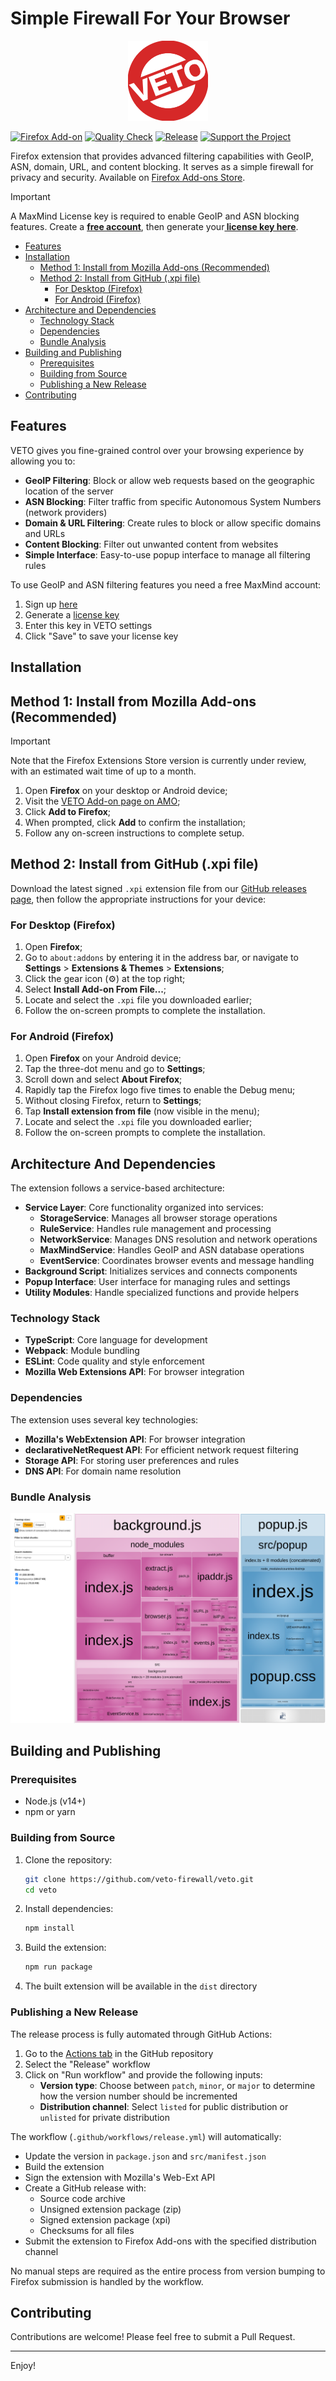 # Simple Firewall For Your Browser

<div align="center">
  <img src="assets/images/icon-128.png" alt="VETO Logo" width="128" height="128">
</div>

[![Firefox Add-on](https://img.shields.io/amo/v/veto)](https://addons.mozilla.org/firefox/addon/veto-firewall/)
[![Quality Check](https://github.com/veto-firewall/veto/actions/workflows/ci.yml/badge.svg)](https://github.com/veto-firewall/veto/actions/workflows/ci.yml)
[![Release](https://github.com/veto-firewall/veto/actions/workflows/release.yml/badge.svg)](https://github.com/veto-firewall/veto/actions/workflows/release.yml)
[![Support the Project](https://img.shields.io/badge/Patreon-Support-F96854.svg)](https://patreon.com/veto_firewall)

Firefox extension that provides advanced filtering capabilities with GeoIP, ASN, domain, URL, and content blocking. It serves as a simple firewall for privacy and security. Available on [Firefox Add-ons Store](https://addons.mozilla.org/firefox/addon/veto-firewall/).

> [!IMPORTANT]
> A MaxMind License key is required to enable GeoIP and ASN blocking features. Create a <a href="https://www.maxmind.com/en/geolite2/signup" target="_blank" rel="noopener noreferrer"><strong>free account</strong></a>, then generate your<a href="https://www.maxmind.com/en/accounts/current/license-key" target="_blank" rel="noopener noreferrer"><strong> license key here</strong></a>.

- [Features](#features)
- [Installation](#installation)
  - [Method 1: Install from Mozilla Add-ons (Recommended)](#method-1-install-from-mozilla-add-ons-recommended)
  - [Method 2: Install from GitHub (.xpi file)](#method-2-install-from-github-xpi-file)
    - [For Desktop (Firefox)](#for-desktop-firefox)
    - [For Android (Firefox)](#for-android-firefox)
- [Architecture and Dependencies](#architecture-and-dependencies)
  - [Technology Stack](#technology-stack)
  - [Dependencies](#dependencies)
  - [Bundle Analysis](#bundle-analysis)
- [Building and Publishing](#building-and-publishing)
  - [Prerequisites](#prerequisites)
  - [Building from Source](#building-from-source)
  - [Publishing a New Release](#publishing-a-new-release)
- [Contributing](#contributing)

## Features

VETO gives you fine-grained control over your browsing experience by allowing you to:

- **GeoIP Filtering**: Block or allow web requests based on the geographic location of the server
- **ASN Blocking**: Filter traffic from specific Autonomous System Numbers (network providers)
- **Domain & URL Filtering**: Create rules to block or allow specific domains and URLs
- **Content Blocking**: Filter out unwanted content from websites
- **Simple Interface**: Easy-to-use popup interface to manage all filtering rules

To use GeoIP and ASN filtering features you need a free MaxMind account:

1. Sign up [here](https://www.maxmind.com/en/geolite2/signup)
2. Generate a [license key](https://www.maxmind.com/en/accounts/current/license-key)
3. Enter this key in VETO settings
4. Click "Save" to save your license key

## Installation

## Method 1: Install from Mozilla Add-ons (Recommended)
> [!IMPORTANT]
> Note that the Firefox Extensions Store version is currently under review, with an estimated wait time of up to a month.

1. Open **Firefox** on your desktop or Android device;
2. Visit the [VETO Add-on page on AMO](https://addons.mozilla.org/en-US/firefox/addon/veto-firewall/);
3. Click **Add to Firefox**;
4. When prompted, click **Add** to confirm the installation;
5. Follow any on-screen instructions to complete setup.

## Method 2: Install from GitHub (.xpi file)

Download the latest signed `.xpi` extension file from our [GitHub releases page](https://github.com/veto-firewall/veto/releases), then follow the appropriate instructions for your device:

### For Desktop (Firefox)

1. Open **Firefox**;
2. Go to `about:addons` by entering it in the address bar, or navigate to **Settings** > **Extensions & Themes** > **Extensions**;
3. Click the gear icon (⚙️) at the top right;
4. Select **Install Add-on From File...**;
5. Locate and select the `.xpi` file you downloaded earlier;
6. Follow the on-screen prompts to complete the installation.

### For Android (Firefox)

1. Open **Firefox** on your Android device;
2. Tap the three-dot menu and go to **Settings**;
3. Scroll down and select **About Firefox**;
4. Rapidly tap the Firefox logo five times to enable the Debug menu;
5. Without closing Firefox, return to **Settings**;
6. Tap **Install extension from file** (now visible in the menu);
7. Locate and select the `.xpi` file you downloaded earlier;
8. Follow the on-screen prompts to complete the installation.

## Architecture And Dependencies

The extension follows a service-based architecture:

- **Service Layer**: Core functionality organized into services:
  - **StorageService**: Manages all browser storage operations
  - **RuleService**: Handles rule management and processing
  - **NetworkService**: Manages DNS resolution and network operations
  - **MaxMindService**: Handles GeoIP and ASN database operations
  - **EventService**: Coordinates browser events and message handling
- **Background Script**: Initializes services and connects components
- **Popup Interface**: User interface for managing rules and settings
- **Utility Modules**: Handle specialized functions and provide helpers

### Technology Stack

- **TypeScript**: Core language for development
- **Webpack**: Module bundling
- **ESLint**: Code quality and style enforcement
- **Mozilla Web Extensions API**: For browser integration

### Dependencies

The extension uses several key technologies:

- **Mozilla's WebExtension API**: For browser integration
- **declarativeNetRequest API**: For efficient network request filtering
- **Storage API**: For storing user preferences and rules
- **DNS API**: For domain name resolution

### Bundle Analysis

[![Bundle Report](docs/bundle-report-parsed.png)](https://veto-firewall.github.io/veto/bundle-report.html)

## Building and Publishing

### Prerequisites

- Node.js (v14+)
- npm or yarn

### Building from Source

1. Clone the repository:
   ```bash
   git clone https://github.com/veto-firewall/veto.git
   cd veto
   ```

2. Install dependencies:
   ```bash
   npm install
   ```

3. Build the extension:
   ```bash
   npm run package
   ```

4. The built extension will be available in the `dist` directory

### Publishing a New Release

The release process is fully automated through GitHub Actions:

1. Go to the [Actions tab](https://github.com/veto-firewall/veto/actions) in the GitHub repository
2. Select the "Release" workflow
3. Click on "Run workflow" and provide the following inputs:
   - **Version type**: Choose between `patch`, `minor`, or `major` to determine how the version number should be incremented
   - **Distribution channel**: Select `listed` for public distribution or `unlisted` for private distribution

The workflow (`.github/workflows/release.yml`) will automatically:
   - Update the version in `package.json` and `src/manifest.json`
   - Build the extension
   - Sign the extension with Mozilla's Web-Ext API
   - Create a GitHub release with:
     - Source code archive
     - Unsigned extension package (zip)
     - Signed extension package (xpi)
     - Checksums for all files
   - Submit the extension to Firefox Add-ons with the specified distribution channel

No manual steps are required as the entire process from version bumping to Firefox submission is handled by the workflow.

## Contributing

Contributions are welcome! Please feel free to submit a Pull Request.

---

Enjoy!
